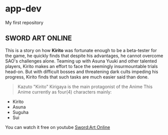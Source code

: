 # app-dev
 My first repository
## SWORD ART ONLINE

This is a story on how **Kirito** was fortunate enough to be a beta-tester for the game, he quickly finds that despite his advantages, he cannot overcome SAO's challenges alone. Teaming up with Asuna Yuuki and other talented players, Kirito makes an effort to face the seemingly insurmountable trials head-on. But with difficult bosses and threatening dark cults impeding his progress, Kirito finds that such tasks are much easier said than done.
>  Kazuto "Kirito" Kirigaya is the main protagonist of the Anime
This Anime currently as four(4) characters mainly:
- Kirito
- Asuna
- Suguha
- Sui

You can watch it free on youtube [Sword:Art Online](https://gogoanime3.net/)
